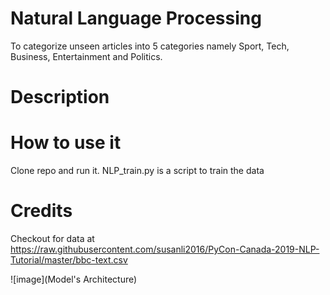 # Natural Language Processing
 To categorize unseen articles into 5 categories namely Sport, Tech, Business, Entertainment and Politics.


# Description

# How to use it
Clone repo and run it.
NLP_train.py is a script to train the data

# Credits 
Checkout for data at 
https://raw.githubusercontent.com/susanli2016/PyCon-Canada-2019-NLP-Tutorial/master/bbc-text.csv


![image](Model's Architecture) 
